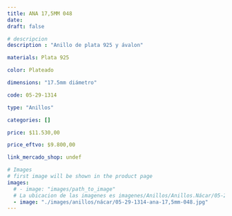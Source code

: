 ```yaml
---
title: ANA 17,5MM 048
date: 
draft: false

# descripcion
description : "Anillo de plata 925 y ávalon"

materials: Plata 925

color: Plateado

dimensions: "17.5mm diámetro"

code: 05-29-1314

type: "Anillos"

categories: []

price: $11.530,00

price_eftvo: $9.800,00

link_mercado_shop: undef

# Images
# first image will be shown in the product page
images:
  # - image: "images/path_to_image"
  # La ubicacion de las imagenes es imagenes/Anillos/Anillos.Nácar/05-29-1314-ana-17,5mm-048
  - image: "./images/anillos/nácar/05-29-1314-ana-17,5mm-048.jpg"
---
```


